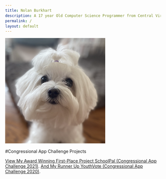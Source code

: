 ```yaml
---
title: Nolan Burkhart
description: A 17 year Old Computer Science Programmer from Central Virginia
permalink: /
layout: default
---
```


![](assets/avatar.png)

#Congressional App Challenge Projects

[View My Award Winning First-Place Project SchoolPal (Congressional App Challenge 2021)](./schoolpal/map).
[And My Runner Up YouthVote (Congressional App Challenge 2020)](./schoolpal/map).
